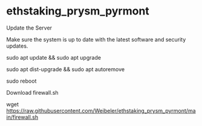 # ethstaking_prysm_pyrmont
Update the Server

Make sure the system is up to date with the latest software and security updates.

sudo apt update && sudo apt upgrade

sudo apt dist-upgrade && sudo apt autoremove

sudo reboot

Download firewall.sh

wget https://raw.githubusercontent.com/Weibeler/ethstaking_prysm_pyrmont/main/firewall.sh
